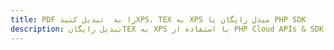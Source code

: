 ---title: PDF را به  تبدیل کنیدXPS، TEX به XPS مبدل رایگان یا PHP SDKdescription: تبدیل رایگانTEX به XPS با استفاده از PHP Cloud APIs & SDK همچنین اسناد PDF را در Cloud ایجاد، ویرایش و رندر کنید.---